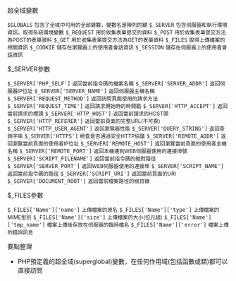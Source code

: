 超全域變數

`$GLOBALS` <small>包含了全域中可用的全部變數，變數名是陣列的鍵</small>
`$_SERVER` <small>包含伺服器和執行環境資訊，取得系統環境變數</small>
`$_REQUEST` <small>用於收集表單提交的資料</small>
`$_POST` <small>用於收集表單提交方法為POST的表單資料</small>
`$_GET` <small>用於收集表單提交方法為GET的表單資料</small>
`$_FILES` <small>取得上傳檔案的相關資訊</small>
`$_COOKIE` <small>儲存在瀏覽器上的使用者會話資訊</small>
`$_SESSION` <small>儲存在伺服器上的使用者會話資訊</small>

$_SERVER參數

`$_SERVER['PHP_SELF']` <small>返回當前指令碼的檔案名稱</small>
`$_SERVER['SERVER_ADDR']` <small>返回伺服器IP位址</small>
`$_SERVER['SERVER_NAME']` <small>返回伺服器主機名稱</small>
`$_SERVER['REQUEST_METHOD']` <small>返回訪問頁面使用的請求方法</small>
`$_SERVER['REQUEST_TIME']` <small>返回請求開始時的時間戳</small>
`$_SERVER['HTTP_ACCEPT']` <small>返回當前請求的標頭</small>
`$_SERVER['HTTP_HOST']` <small>返回當前請求的HOST頭</small>
`$_SERVER['HTTP_REFERER']` <small>返回當前頁面的完整URL(不可靠)</small>
`$_SERVER['HTTP_USER_AGENT']` <small>返回瀏覽器性能</small>
`$_SERVER['QUERY_STRING']` <small>返回查詢字串</small>
`$_SERVER['HTTPS']` <small>檢查是否通過安全HTTP協議</small>
`$_SERVER['REMOTE_ADDR']` <small>返回瀏覽當前頁面的使用者IP位址</small>
`$_SERVER['REMOTE_HOST']` <small>返回瀏覽當前頁面的使用者主機名稱</small>
`$_SERVER['REMOTE_PORT']` <small>返回本機連到WEB伺服器使用的連接埠號</small>
`$_SERVER['SCRIPT_FILENAME']` <small>返回當前指令碼的絕對路徑</small>
`$_SERVER['SERVER_PORT']` <small>返回WEB伺服器使用的連接埠</small>
`$_SERVER['SCRIPT_NAME']` <small>返回當前指令碼的路徑</small>
`$_SERVER['SCRIPT_URI']` <small>返回當前頁面的URI</small>
`$_SERVER['DOCUMENT_ROOT']` <small>返回當前檔案路徑的根目錄</small>

$_FILES參數

`$_FILES['Name']['name']` <small>上傳檔案的原名</small>
`$_FILES['Name']['type']` <small>上傳檔案的MIME型別</small>
`$_FILES['Name']['size']` <small>上傳檔案的大小(位元組)</small>
`$_FILES['Name']['tmp_name']` <small>檔案上傳後存放在伺服器的臨時檔名</small>
`$_FILES['Name']['error']` <small>檔案上傳的錯誤訊息</small>

要點整理
- PHP預定義的超全域(superglobal)變數，在任何作用域(包括函數或類)都可以直接訪問